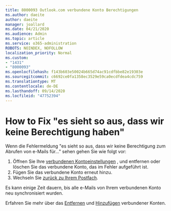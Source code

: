 ```yaml
---
title: 8000093 Outlook.com verbundene Konto Berechtigungen
ms.author: daeite
author: daeite
manager: joallard
ms.date: 04/21/2020
ms.audience: Admin
ms.topic: article
ms.service: o365-administration
ROBOTS: NOINDEX, NOFOLLOW
localization_priority: Normal
ms.custom:
- "1431"
- "8000093"
ms.openlocfilehash: f143b603e50024b665d74ac91cdfbbe82e19303e
ms.sourcegitcommit: c6692ce0fa1358ec3529e59ca0ecdfdea4cdc759
ms.translationtype: MT
ms.contentlocale: de-DE
ms.lasthandoff: 09/14/2020
ms.locfileid: "47752394"
---
```

# <a name="how-to-fix-it-looks-like-we-dont-have-permission"></a>How to Fix "es sieht so aus, dass wir keine Berechtigung haben"

Wenn die Fehlermeldung "es sieht so aus, dass wir keine Berechtigung zum Abrufen von e-Mails für..." sehen gehen Sie wie folgt vor:

1. Öffnen Sie Ihre [verbundenen Kontoeinstellungen](https://outlook.live.com/mail/options/mail/accounts) , und entfernen oder löschen Sie das verbundene Konto, das im Fehler aufgeführt ist.
2. Fügen Sie das verbundene Konto erneut hinzu.
3. Wechseln Sie [zurück zu Ihrem Postfach](https://outlook.live.com/mail/inbox).

Es kann einige Zeit dauern, bis alle e-Mails von Ihrem verbundenen Konto neu synchronisiert wurden.

Erfahren Sie mehr über das [Entfernen](https://support.office.com/article/0b9a6b95-ff1b-46c1-bf60-d6b3b82c5ac8?wt.mc_id=Office_Outlook_com_Alchemy) und [Hinzufügen](https://support.office.com/article/c5224df4-5885-4e79-91ba-523aa743f0ba?wt.mc_id=Office_Outlook_com_Alchemy) verbundener Konten.